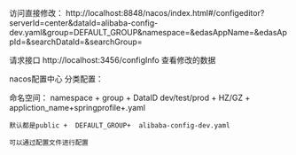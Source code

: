 
访问直接修改：
http://localhost:8848/nacos/index.html#/configeditor?serverId=center&dataId=alibaba-config-dev.yaml&group=DEFAULT_GROUP&namespace=&edasAppName=&edasAppId=&searchDataId=&searchGroup=

请求接口
http://localhost:3456/configInfo
查看修改的数据

nacos配置中心
 分类配置：
   
   命名空间：
    namespace +     group    +    DataID 
    dev/test/prod +  HZ/GZ   +   appliction_name+springprofile+.yaml
    
    默认都是public +  DEFAULT_GROUP+  alibaba-config-dev.yaml
    
    可以通过配置文件进行配置
    
    
    